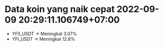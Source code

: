 # Data koin yang naik cepat 2022-09-09 20:29:11.106749+07:00

* YFII_USDT -> Meningkat 3.07%
* YFI_USDT -> Meningkat 12.8%
